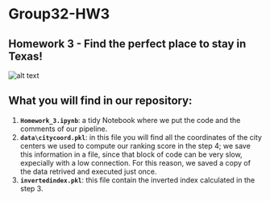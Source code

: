 # Group32-HW3
## Homework 3 - Find the perfect place to stay in Texas!
![alt text](https://github.com/DavideToma/Group-32---HW-3/blob/master/photo.png)
## What you will find in our repository:
1) **`Homework_3.ipynb`**: a tidy Notebook where we put the code and the comments of our pipeline.
2) **`data\citycoord.pkl`**: in this file you will find all the coordinates of the city centers we used to compute our ranking score in the step 4; we save this information in a file, since that block of code can be very slow, expecially with a low connection. For this reason, we saved a copy of the data retrived and executed just once.
3) **`invertedindex.pkl`**: this file contain the inverted index calculated in the step 3.


